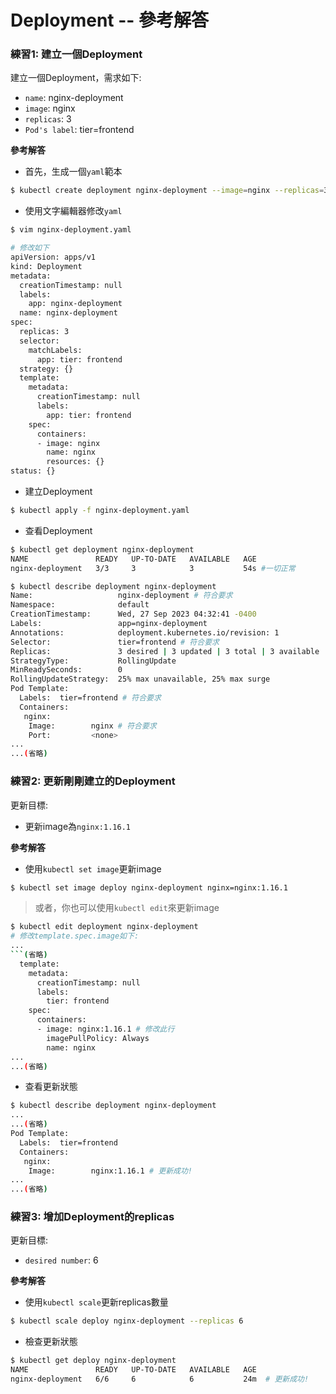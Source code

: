# Deployment -- 參考解答

### 練習1: 建立一個Deployment

建立一個Deployment，需求如下:
   * `name`: nginx-deployment
   * `image`: nginx
   * `replicas`: 3
   * `Pod's label`: tier=frontend

**參考解答**

* 首先，生成一個`yaml`範本
```bash
$ kubectl create deployment nginx-deployment --image=nginx --replicas=3 --dry-run=client -o yaml > nginx-deployment.yaml
```

* 使用文字編輯器修改`yaml`
```bash
$ vim nginx-deployment.yaml

# 修改如下
apiVersion: apps/v1
kind: Deployment
metadata:
  creationTimestamp: null
  labels:
    app: nginx-deployment
  name: nginx-deployment
spec:
  replicas: 3
  selector:
    matchLabels:
      app: tier: frontend
  strategy: {}
  template:
    metadata:
      creationTimestamp: null
      labels:
        app: tier: frontend
    spec:
      containers:
      - image: nginx
        name: nginx
        resources: {}
status: {}
```

* 建立Deployment
```bash
$ kubectl apply -f nginx-deployment.yaml
```

* 查看Deployment
```bash
$ kubectl get deployment nginx-deployment
NAME               READY   UP-TO-DATE   AVAILABLE   AGE
nginx-deployment   3/3     3            3           54s #一切正常

$ kubectl describe deployment nginx-deployment
Name:                   nginx-deployment # 符合要求
Namespace:              default
CreationTimestamp:      Wed, 27 Sep 2023 04:32:41 -0400
Labels:                 app=nginx-deployment
Annotations:            deployment.kubernetes.io/revision: 1
Selector:               tier=frontend # 符合要求
Replicas:               3 desired | 3 updated | 3 total | 3 available | 0 unavailable # 符合要求
StrategyType:           RollingUpdate
MinReadySeconds:        0
RollingUpdateStrategy:  25% max unavailable, 25% max surge
Pod Template:
  Labels:  tier=frontend # 符合要求
  Containers:
   nginx:
    Image:        nginx # 符合要求
    Port:         <none>
...
...(省略)
```
### 練習2: 更新剛剛建立的Deployment

更新目標:
   * 更新image為`nginx:1.16.1`

**參考解答**
* 使用`kubectl set image`更新image
```bash
$ kubectl set image deploy nginx-deployment nginx=nginx:1.16.1
```
> 或者，你也可以使用`kubectl edit`來更新image
```bash
$ kubectl edit deployment nginx-deployment
# 修改template.spec.image如下:
...
```(省略)
  template:
    metadata:
      creationTimestamp: null
      labels:
        tier: frontend
    spec:
      containers:
      - image: nginx:1.16.1 # 修改此行
        imagePullPolicy: Always
        name: nginx
...
...(省略)
``` 

* 查看更新狀態
```bash
$ kubectl describe deployment nginx-deployment
...
...(省略)
Pod Template:
  Labels:  tier=frontend
  Containers:
   nginx:
    Image:        nginx:1.16.1 # 更新成功!
...
...(省略)
```

### 練習3: 增加Deployment的replicas

更新目標:
   * `desired number`: 6

**參考解答**

* 使用`kubectl scale`更新replicas數量
```bash
$ kubectl scale deploy nginx-deployment --replicas 6
```

* 檢查更新狀態
```bash
$ kubectl get deploy nginx-deployment
NAME               READY   UP-TO-DATE   AVAILABLE   AGE
nginx-deployment   6/6     6            6           24m  # 更新成功!
```
